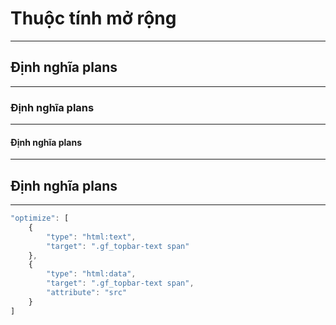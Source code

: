 # Thuộc tính mở rộng
------------------

## Định nghĩa plans
------------------

### Định nghĩa plans
------------------

#### Định nghĩa plans
------------------

## Định nghĩa plans
------------------
    
```javascript
"optimize": [
    {
        "type": "html:text",
        "target": ".gf_topbar-text span"
    },
    {
        "type": "html:data",
        "target": ".gf_topbar-text span",
        "attribute": "src"
    }
]
```